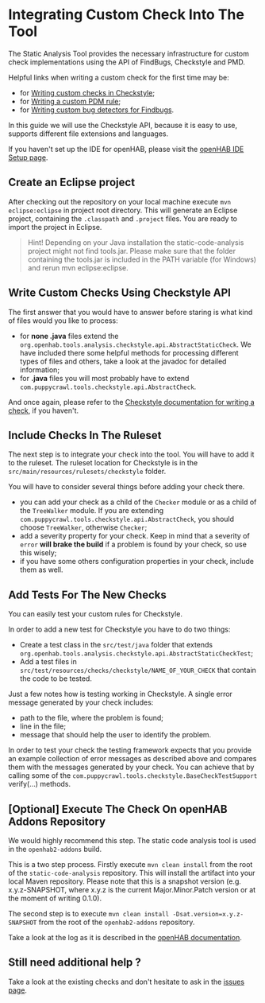 # Integrating Custom Check Into The Tool

The Static Analysis Tool provides the necessary infrastructure for custom check implementations using the API of FindBugs, Checkstyle and PMD. 

Helpful links when writing a custom check for the first time may be:

- for [Writing custom checks in Checkstyle](http://checkstyle.sourceforge.net/writingchecks.html#Writing_Checks);
- for [Writing a custom PDM rule](http://pmd.sourceforge.net/pmd-4.3.0/howtowritearule.html);
- for [Writing custom bug detectors for Findbugs](https://www.ibm.com/developerworks/library/j-findbug2/).

In this guide we will use the Checkstyle API, because it is easy to use, supports different file extensions and languages. 

If you haven't set up the IDE for openHAB, please visit the [openHAB IDE Setup page](http://docs.openhab.org/developers/development/ide.html). 

## Create an Eclipse project

After checking out the repository on your local machine execute `mvn eclipse:eclipse` in project root directory. This will generate an Eclipse project, containing the `.classpath` and `.project` files. You are ready to import the project in Eclipse.

>	Hint! Depending on your Java installation the static-code-analysis project might not find tools.jar. Please make sure that the folder containing the tools.jar is included in the PATH variable (for Windows) and rerun mvn eclipse:eclipse.


## Write Custom Checks Using Checkstyle API

The first answer that you would have to answer before staring is what kind of files would you like to process:

- for **none .java** files extend the `org.openhab.tools.analysis.checkstyle.api.AbstractStaticCheck`. We have included there some helpful methods for processing different types of files and others, take a look at the javadoc for detailed information;
- for **.java** files you will most probably have to extend `com.puppycrawl.tools.checkstyle.api.AbstractCheck`.

And once again, please refer to the [Checkstyle documentation for writing a check](http://checkstyle.sourceforge.net/writingchecks.html), if you haven't.

## Include Checks In The Ruleset

The next step is to integrate your check into the tool. You will have to add it to the ruleset. The ruleset location for Checkstyle is in the `src/main/resources/rulesets/checkstyle` folder.

You will have to consider several things before adding your check there.

- you can add your check as a child of the `Checker` module or as a child of the `TreeWalker` module. If you are extending `com.puppycrawl.tools.checkstyle.api.AbstractCheck`, you should choose `TreeWalker`, otherwise `Checker`;
- add a severity property for your check. Keep in mind that a severity of `error` **will brake the build** if a problem is found by your check, so use this wisely;
- if you have some others configuration properties in your check, include them as well. 

## Add Tests For The New Checks

You can easily test your custom rules for Checkstyle.

In order to add a new test for Checkstyle you have to do two things:

- Create a test class in the `src/test/java` folder that extends `org.openhab.tools.analysis.checkstyle.api.AbstractStaticCheckTest`;
- Add a test files in `src/test/resources/checks/checkstyle/NAME_OF_YOUR_CHECK` that contain the code to be tested.

Just a few notes how is testing working in Checkstyle. A single error message generated by your check includes:
- path to the file, where the problem is found;
- line in the file;
- message that should help the user to identify the problem.

In order to test your check the testing framework expects that you provide an example collection of error messages as described above and compares them with the messages generated by your check. You can achieve that by calling some of the `com.puppycrawl.tools.checkstyle.BaseCheckTestSupport` verify(...) methods.

## [Optional] Execute The Check On openHAB Addons Repository

We would highly recommend this step. The static code analysis tool is used in the `openhab2-addons` build. 

This is a two step process. Firstly execute `mvn clean install` from the root of the `static-code-analysis` repository. This will install the artifact into your local Maven repository. Please note that this is a snapshot version (e.g. x.y.z-SNAPSHOT, where x.y.z is the current Major.Minor.Patch version or at the moment of writing 0.1.0).

The second step is to execute `mvn clean install -Dsat.version=x.y.z-SNAPSHOT` from the root of the `openhab2-addons` repository.

Take a look at the log as it is described in the [openHAB documentation](http://docs.openhab.org/developers/development/bindings.html#static-code-analysis).

## Still need additional help ?

Take a look at the existing checks and don't hesitate to ask in the [issues page](https://github.com/openhab/static-code-analysis/issues).
